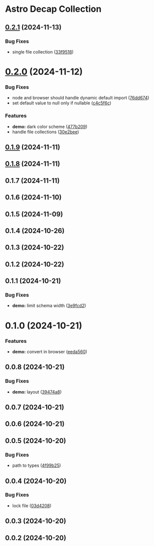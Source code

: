 # Astro Decap Collection

## [0.2.1](https://github.com/davidenke/astro-decap-collection/compare/0.2.0...0.2.1) (2024-11-13)


### Bug Fixes

* single file collection ([33f9518](https://github.com/davidenke/astro-decap-collection/commit/33f9518b8f9e7d84922a32eaf3e63aa97ace5c40))

# [0.2.0](https://github.com/davidenke/astro-decap-collection/compare/0.1.8...0.2.0) (2024-11-12)


### Bug Fixes

* node and browser should handle dynamic default import ([76dd674](https://github.com/davidenke/astro-decap-collection/commit/76dd67429060c400ea85dc41a80b50dc6136074a))
* set default value to null only if nullable ([c4c5f6c](https://github.com/davidenke/astro-decap-collection/commit/c4c5f6c3d38ee08ed71c7c53d5df3454fcdf45a6))


### Features

* **demo:** dark color scheme ([477b209](https://github.com/davidenke/astro-decap-collection/commit/477b2096da671a7dba70bf85e1fc7490cac078d3))
* handle file collections ([30e2bee](https://github.com/davidenke/astro-decap-collection/commit/30e2bee5e674d2e5d9bee5ee36a9af908ab50d7c))

## [0.1.9](https://github.com/davidenke/astro-decap-collection/compare/0.1.8...0.1.9) (2024-11-11)

## [0.1.8](https://github.com/davidenke/astro-decap-collection/compare/0.1.7...0.1.8) (2024-11-11)

## 0.1.7 (2024-11-11)

## 0.1.6 (2024-11-10)

## 0.1.5 (2024-11-09)

## 0.1.4 (2024-10-26)

## 0.1.3 (2024-10-22)

## 0.1.2 (2024-10-22)

## 0.1.1 (2024-10-21)


### Bug Fixes

* **demo:** limit schema width ([3e9fcd2](https://github.com/davidenke/astro-decap-collection/commit/3e9fcd2bc61f6e0ece68352aaedf0bf9347b866f))

# 0.1.0 (2024-10-21)


### Features

* **demo:** convert in browser ([eeda560](https://github.com/davidenke/astro-decap-collection/commit/eeda560eb126006fe9843b01c17a719682ae0dc8))

## 0.0.8 (2024-10-21)


### Bug Fixes

* **demo:** layout ([39474a8](https://github.com/davidenke/astro-decap-collection/commit/39474a8e7c84cb39fc450fdc4f16710b05267ddf))

## 0.0.7 (2024-10-21)

## 0.0.6 (2024-10-21)

## 0.0.5 (2024-10-20)


### Bug Fixes

* path to types ([4f99b25](https://github.com/davidenke/astro-decap-collection/commit/4f99b25a91e1315aee0d13c7bc05dec5d33b070c))

## 0.0.4 (2024-10-20)


### Bug Fixes

* lock file ([03d4208](https://github.com/davidenke/astro-decap-collection/commit/03d4208f9cf0535d982a1a04fa934cfe73a7637d))

## 0.0.3 (2024-10-20)

## 0.0.2 (2024-10-20)

